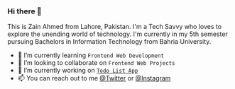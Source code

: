 ### Hi there 👋
This is Zain Ahmed from Lahore, Pakistan. I'm a Tech Savvy who loves to explore the unending world of technology. I'm currently in my 5th semester pursuing Bachelors in Information Technology from Bahria University.

- 🌱 I’m currently learning ```Frontend Web Development```
- 👯 I’m looking to collaborate on ```Frontend Web Projects```
- 🔭 I’m currently working on [```Todo List App```](https://github.com/zainahmed1713/todo-list-app)
- 📫 You can reach out to me [@Twitter](https://www.twitter.com/zainhunmein) or [@Instagram](https://www.instagram.com/zainhunmein)
<!-- - 🤔 I’m looking for help with ... -->
<!-- - 💬 Ask me about ... -->

